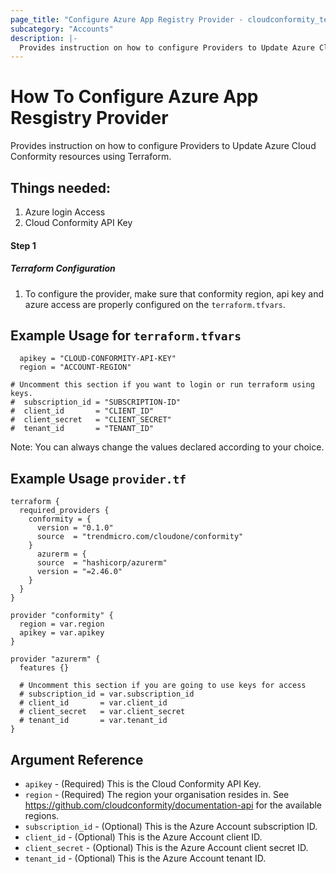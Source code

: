 ```yaml
---
page_title: "Configure Azure App Registry Provider - cloudconformity_terraform"
subcategory: "Accounts"
description: |-
  Provides instruction on how to configure Providers to Update Azure Cloud Conformity resources using Terraform.
---
```


# How To Configure Azure App Resgistry Provider
Provides instruction on how to configure Providers to Update Azure Cloud Conformity resources using Terraform.

## Things needed:
1. Azure login Access
2. Cloud Conformity API Key

#### Step 1

##### Terraform Configuration

1. To configure the provider, make sure that conformity region, api key and azure access are properly configured on the `terraform.tfvars`.

## Example Usage for `terraform.tfvars`
```
  apikey = "CLOUD-CONFORMITY-API-KEY"
  region = "ACCOUNT-REGION"

# Uncomment this section if you want to login or run terraform using keys.
#  subscription_id = "SUBSCRIPTION-ID"
#  client_id       = "CLIENT_ID"
#  client_secret   = "CLIENT_SECRET"
#  tenant_id       = "TENANT_ID"
```
Note: You can always change the values declared according to your choice.

## Example Usage `provider.tf`
```hcl
terraform {
  required_providers {
    conformity = {
      version = "0.1.0"
      source  = "trendmicro.com/cloudone/conformity"
    }
      azurerm = {
      source  = "hashicorp/azurerm"
      version = "=2.46.0"
    }
  }
}

provider "conformity" {
  region = var.region
  apikey = var.apikey
}

provider "azurerm" {
  features {}

  # Uncomment this section if you are going to use keys for access
  # subscription_id = var.subscription_id
  # client_id       = var.client_id
  # client_secret   = var.client_secret
  # tenant_id       = var.tenant_id
}
```

## Argument Reference
 - `apikey` - (Required) This is the Cloud Conformity API Key. 
 - `region` - (Required) The region your organisation resides in. See https://github.com/cloudconformity/documentation-api for the available regions.
 - `subscription_id` - (Optional) This is the Azure Account subscription ID. 
 - `client_id` - (Optional) This is the Azure Account client ID. 
 - `client_secret` - (Optional) This is the Azure Account client secret ID. 
 - `tenant_id` - (Optional) This is the Azure Account tenant ID. 